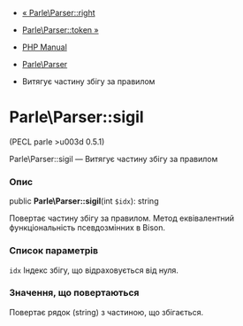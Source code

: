 - [« Parle\Parser::right](parle-parser.right.md)
- [Parle\Parser::token »](parle-parser.token.md)

- [PHP Manual](index.md)
- [Parle\Parser](class.parle-parser.md)
- Витягує частину збігу за правилом

# Parle\Parser::sigil

(PECL parle \>u003d 0.5.1)

Parle\Parser::sigil — Витягує частину збігу за правилом

### Опис

public **Parle\Parser::sigil**(int `$idx`): string

Повертає частину збігу за правилом. Метод еквівалентний
функціональність псевдозмінних в Bison.

### Список параметрів

`idx`
Індекс збігу, що відраховується від нуля.

### Значення, що повертаються

Повертає рядок (string) з частиною, що збігається.
